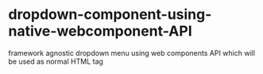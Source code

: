 # dropdown-component-using-native-webcomponent-API
framework agnostic dropdown menu using web components API which will be used as normal HTML tag 
